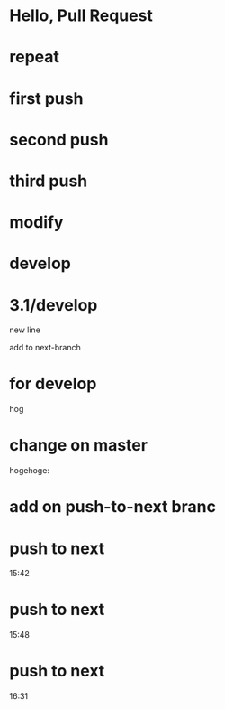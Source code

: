 # Hello, Pull Request
# repeat
# first push
# second push
# third push
# modify
# develop

# 3.1/develop
new line

add to next-branch

# for develop
hog

# change on master
hogehoge:
# add on push-to-next branc

# push to next
15:42

# push to next
15:48

# push to next
16:31
